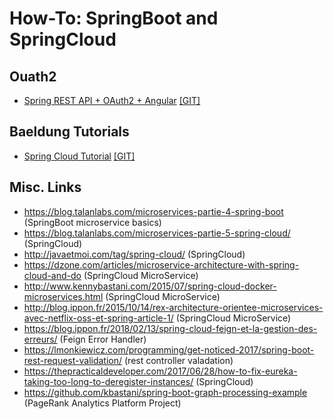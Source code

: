 
# How-To: SpringBoot and SpringCloud

## Ouath2
- [Spring REST API + OAuth2 + Angular](https://www.baeldung.com/rest-api-spring-oauth2-angular) [[GIT]](https://github.com/Baeldung/spring-security-oauth)

## Baeldung Tutorials
- [Spring Cloud Tutorial](https://www.baeldung.com/spring-cloud-tutorial) [[GIT]](https://github.com/eugenp/tutorials/tree/master/spring-cloud/spring-cloud-bootstrap)

## Misc. Links
- https://blog.talanlabs.com/microservices-partie-4-spring-boot (SpringBoot microservice basics)
- https://blog.talanlabs.com/microservices-partie-5-spring-cloud/ (SpringCloud)
- http://javaetmoi.com/tag/spring-cloud/ (SpringCloud)
- https://dzone.com/articles/microservice-architecture-with-spring-cloud-and-do (SpringCloud MicroService)
- http://www.kennybastani.com/2015/07/spring-cloud-docker-microservices.html (SpringCloud MicroService)
- http://blog.ippon.fr/2015/10/14/rex-architecture-orientee-microservices-avec-netflix-oss-et-spring-article-1/ (SpringCloud MicroService)
- https://blog.ippon.fr/2018/02/13/spring-cloud-feign-et-la-gestion-des-erreurs/ (Feign Error Handler)
- https://lmonkiewicz.com/programming/get-noticed-2017/spring-boot-rest-request-validation/ (rest controller valadation)
- https://thepracticaldeveloper.com/2017/06/28/how-to-fix-eureka-taking-too-long-to-deregister-instances/ (SpringCloud)
- https://github.com/kbastani/spring-boot-graph-processing-example (PageRank Analytics Platform Project)
